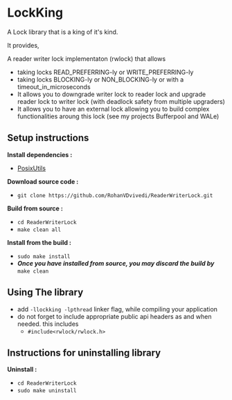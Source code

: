 # LockKing
A Lock library that is a king of it's kind.

It provides,

A reader writer lock implementaton (rwlock) that allows
 * taking locks READ_PREFERRING-ly or WRITE_PREFERRING-ly
 * taking locks BLOCKING-ly or NON_BLOCKING-ly or with a timeout_in_microseconds
 * It allows you to downgrade writer lock to reader lock and upgrade reader lock to writer lock (with deadlock safety from multiple upgraders)
 * It allows you to have an external lock allowing you to build complex functionalities aroung this lock (see my projects Bufferpool and WALe)

## Setup instructions
**Install dependencies :**
  * [PosixUtils](https://github.com/RohanVDvivedi/PosixUtils)

**Download source code :**
 * `git clone https://github.com/RohanVDvivedi/ReaderWriterLock.git`

**Build from source :**
 * `cd ReaderWriterLock`
 * `make clean all`

**Install from the build :**
 * `sudo make install`
 * ***Once you have installed from source, you may discard the build by*** `make clean`

## Using The library
 * add `-llockking -lpthread` linker flag, while compiling your application
 * do not forget to include appropriate public api headers as and when needed. this includes
   * `#include<rwlock/rwlock.h>`

## Instructions for uninstalling library

**Uninstall :**
 * `cd ReaderWriterLock`
 * `sudo make uninstall`
